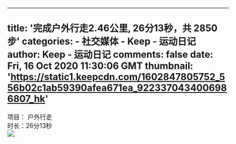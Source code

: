 
---
title: '完成户外行走2.46公里, 26分13秒，共 2850 步'
categories: 
    - 社交媒体
    - Keep - 运动日记
author: Keep - 运动日记
comments: false
date: Fri, 16 Oct 2020 11:30:06 GMT
thumbnail: 'https://static1.keepcdn.com/1602847805752_556b02c1ab59390afea671ea_9223370434006986807_hk'
---

<div>   
项目： 户外行走 <br>时长：26分13秒<br><img src="https://static1.keepcdn.com/1602847805752_556b02c1ab59390afea671ea_9223370434006986807_hk" referrerpolicy="no-referrer">  
</div>
            